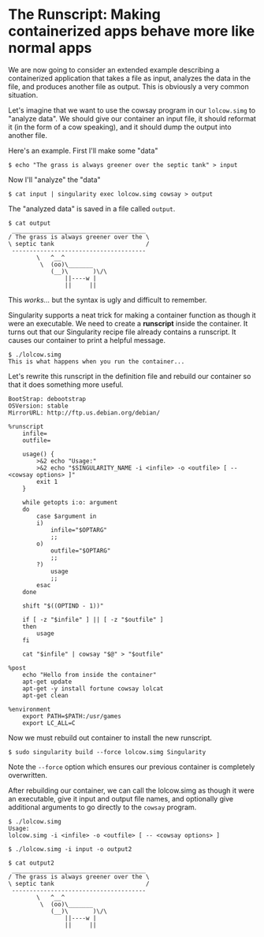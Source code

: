 # The Runscript: Making containerized apps behave more like normal apps

We are now going to consider an extended example describing a containerized application that takes a file as input, analyzes the data in the file, and produces another file as output.
This is obviously a very common situation.

Let's imagine that we want to use the cowsay program in our `lolcow.simg` to "analyze data".  We should give our container an input file, it should reformat it (in the form of a cow speaking), and it should dump the output into another file.  

Here's an example.  First I'll make some "data"

```
$ echo "The grass is always greener over the septic tank" > input
```

Now I'll "analyze" the "data"

```
$ cat input | singularity exec lolcow.simg cowsay > output
```

The "analyzed data" is saved in a file called `output`. 

```
$ cat output
 ______________________________________
/ The grass is always greener over the \
\ septic tank                          /
 --------------------------------------
        \   ^__^
         \  (oo)\_______
            (__)\       )\/\
                ||----w |
                ||     ||
```

This _works..._ but the syntax is ugly and difficult to remember.  

Singularity supports a neat trick for making a container function as though it were an executable.  We need to create a **runscript** inside the container. It turns out that our Singularity recipe file already contains a runscript.  It causes our container to print a helpful message.  

```
$ ./lolcow.simg
This is what happens when you run the container...
```

Let's rewrite this runscript in the definition file and rebuild our container
so that it does something more useful.  

```
BootStrap: debootstrap
OSVersion: stable
MirrorURL: http://ftp.us.debian.org/debian/

%runscript
    infile=
    outfile=

    usage() {
        >&2 echo "Usage:"
        >&2 echo "$SINGULARITY_NAME -i <infile> -o <outfile> [ -- <cowsay options> ]"
        exit 1
    }

    while getopts i:o: argument
    do
        case $argument in
        i)
            infile="$OPTARG"
            ;;
        o)
            outfile="$OPTARG"
            ;;
        ?)
            usage
            ;;
        esac
    done

    shift "$((OPTIND - 1))"

    if [ -z "$infile" ] || [ -z "$outfile" ]
    then
        usage
    fi

    cat "$infile" | cowsay "$@" > "$outfile"

%post
    echo "Hello from inside the container"
    apt-get update
    apt-get -y install fortune cowsay lolcat
    apt-get clean

%environment
    export PATH=$PATH:/usr/games
    export LC_ALL=C
```

Now we must rebuild out container to install the new runscript.  

```
$ sudo singularity build --force lolcow.simg Singularity
```

Note the `--force` option which ensures our previous container is completely overwritten.

After rebuilding our container, we can call the lolcow.simg as though it were an executable, give it input and output file names, and optionally give additional arguments to go directly to the `cowsay` program.  

```
$ ./lolcow.simg
Usage:
lolcow.simg -i <infile> -o <outfile> [ -- <cowsay options> ]

$ ./lolcow.simg -i input -o output2

$ cat output2
 ______________________________________
/ The grass is always greener over the \
\ septic tank                          /
 --------------------------------------
        \   ^__^
         \  (oo)\_______
            (__)\       )\/\
                ||----w |
                ||     ||
```
